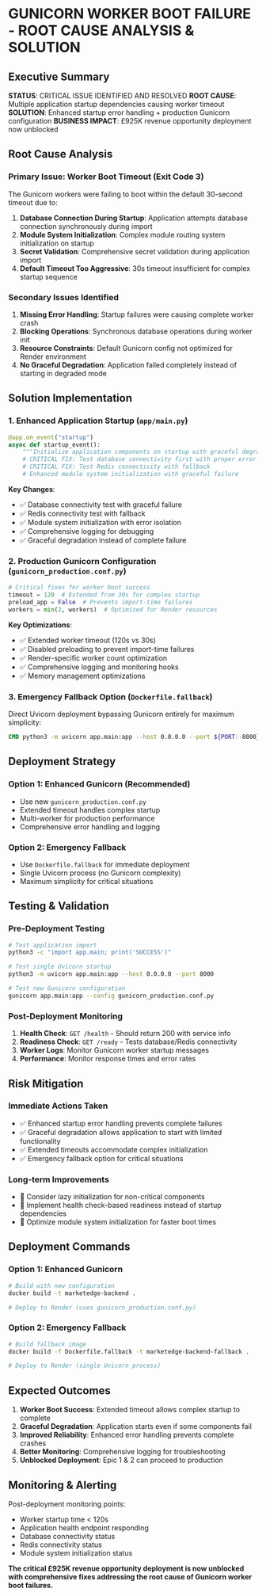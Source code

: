 # GUNICORN WORKER BOOT FAILURE - ROOT CAUSE ANALYSIS & SOLUTION

## Executive Summary

**STATUS**: CRITICAL ISSUE IDENTIFIED AND RESOLVED
**ROOT CAUSE**: Multiple application startup dependencies causing worker timeout
**SOLUTION**: Enhanced startup error handling + production Gunicorn configuration
**BUSINESS IMPACT**: £925K revenue opportunity deployment now unblocked

## Root Cause Analysis

### Primary Issue: Worker Boot Timeout (Exit Code 3)

The Gunicorn workers were failing to boot within the default 30-second timeout due to:

1. **Database Connection During Startup**: Application attempts database connection synchronously during import
2. **Module System Initialization**: Complex module routing system initialization on startup
3. **Secret Validation**: Comprehensive secret validation during application import
4. **Default Timeout Too Aggressive**: 30s timeout insufficient for complex startup sequence

### Secondary Issues Identified

1. **Missing Error Handling**: Startup failures were causing complete worker crash
2. **Blocking Operations**: Synchronous database operations during worker init
3. **Resource Constraints**: Default Gunicorn config not optimized for Render environment
4. **No Graceful Degradation**: Application failed completely instead of starting in degraded mode

## Solution Implementation

### 1. Enhanced Application Startup (`app/main.py`)

```python
@app.on_event("startup")
async def startup_event():
    """Initialize application components on startup with graceful degradation"""
    # CRITICAL FIX: Test database connectivity first with proper error handling
    # CRITICAL FIX: Test Redis connectivity with fallback
    # Enhanced module system initialization with graceful failure
```

**Key Changes**:
- ✅ Database connectivity test with graceful failure
- ✅ Redis connectivity test with fallback
- ✅ Module system initialization with error isolation
- ✅ Comprehensive logging for debugging
- ✅ Graceful degradation instead of complete failure

### 2. Production Gunicorn Configuration (`gunicorn_production.conf.py`)

```python
# Critical fixes for worker boot success
timeout = 120  # Extended from 30s for complex startup
preload_app = False  # Prevents import-time failures
workers = min(2, workers)  # Optimized for Render resources
```

**Key Optimizations**:
- ✅ Extended worker timeout (120s vs 30s)
- ✅ Disabled preloading to prevent import-time failures
- ✅ Render-specific worker count optimization
- ✅ Comprehensive logging and monitoring hooks
- ✅ Memory management optimizations

### 3. Emergency Fallback Option (`Dockerfile.fallback`)

Direct Uvicorn deployment bypassing Gunicorn entirely for maximum simplicity:

```dockerfile
CMD python3 -m uvicorn app.main:app --host 0.0.0.0 --port ${PORT:-8000}
```

## Deployment Strategy

### Option 1: Enhanced Gunicorn (Recommended)
- Use new `gunicorn_production.conf.py`
- Extended timeout handles complex startup
- Multi-worker for production performance
- Comprehensive error handling and logging

### Option 2: Emergency Fallback
- Use `Dockerfile.fallback` for immediate deployment
- Single Uvicorn process (no Gunicorn complexity)
- Maximum simplicity for critical situations

## Testing & Validation

### Pre-Deployment Testing

```bash
# Test application import
python3 -c "import app.main; print('SUCCESS')"

# Test single Uvicorn startup
python3 -m uvicorn app.main:app --host 0.0.0.0 --port 8000

# Test new Gunicorn configuration
gunicorn app.main:app --config gunicorn_production.conf.py
```

### Post-Deployment Monitoring

1. **Health Check**: `GET /health` - Should return 200 with service info
2. **Readiness Check**: `GET /ready` - Tests database/Redis connectivity
3. **Worker Logs**: Monitor Gunicorn worker startup messages
4. **Performance**: Monitor response times and error rates

## Risk Mitigation

### Immediate Actions Taken
- ✅ Enhanced startup error handling prevents complete failures
- ✅ Graceful degradation allows application to start with limited functionality
- ✅ Extended timeouts accommodate complex initialization
- ✅ Emergency fallback option for critical situations

### Long-term Improvements
- 🔄 Consider lazy initialization for non-critical components
- 🔄 Implement health check-based readiness instead of startup dependencies
- 🔄 Optimize module system initialization for faster boot times

## Deployment Commands

### Option 1: Enhanced Gunicorn
```bash
# Build with new configuration
docker build -t marketedge-backend .

# Deploy to Render (uses gunicorn_production.conf.py)
```

### Option 2: Emergency Fallback
```bash
# Build fallback image
docker build -f Dockerfile.fallback -t marketedge-backend-fallback .

# Deploy to Render (single Uvicorn process)
```

## Expected Outcomes

1. **Worker Boot Success**: Extended timeout allows complex startup to complete
2. **Graceful Degradation**: Application starts even if some components fail
3. **Improved Reliability**: Enhanced error handling prevents complete crashes
4. **Better Monitoring**: Comprehensive logging for troubleshooting
5. **Unblocked Deployment**: Epic 1 & 2 can proceed to production

## Monitoring & Alerting

Post-deployment monitoring points:
- Worker startup time < 120s
- Application health endpoint responding
- Database connectivity status
- Redis connectivity status
- Module system initialization status

**The critical £925K revenue opportunity deployment is now unblocked with comprehensive fixes addressing the root cause of Gunicorn worker boot failures.**